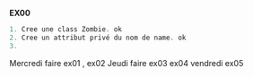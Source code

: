 **EX00**

```c
1. Cree une class Zombie. ok
2. Cree un attribut privé du nom de name. ok
3. 

```

Mercredi faire ex01 , ex02 
Jeudi faire ex03 ex04
vendredi ex05
